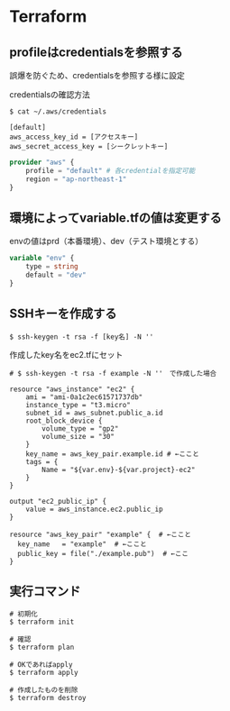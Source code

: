 # Terraform

## profileはcredentialsを参照する
誤爆を防ぐため、credentialsを参照する様に設定

credentialsの確認方法

```
$ cat ~/.aws/credentials

[default]
aws_access_key_id = [アクセスキー]
aws_secret_access_key = [シークレットキー]
```

```:terraform.tf
provider "aws" {
    profile = "default" # 各credentialを指定可能
    region = "ap-northeast-1"
}
```

## 環境によってvariable.tfの値は変更する
envの値はprd（本番環境）、dev（テスト環境とする）

```:variable.tf
variable "env" {
    type = string
    default = "dev" 
}
```

## SSHキーを作成する

```
$ ssh-keygen -t rsa -f [key名] -N ''
```

作成したkey名をec2.tfにセット

```
# $ ssh-keygen -t rsa -f example -N ''　で作成した場合

resource "aws_instance" "ec2" {
    ami = "ami-0a1c2ec61571737db"
    instance_type = "t3.micro"
    subnet_id = aws_subnet.public_a.id
    root_block_device {
        volume_type = "gp2"
        volume_size = "30"
    }
    key_name = aws_key_pair.example.id # ←ここと
    tags = {
        Name = "${var.env}-${var.project}-ec2"
    }
}

output "ec2_public_ip" {
    value = aws_instance.ec2.public_ip
}

resource "aws_key_pair" "example" {  # ←ここと
  key_name   = "example"  # ←ここと
  public_key = file("./example.pub")  # ←ここ
}

```

## 実行コマンド

```
# 初期化
$ terraform init

# 確認
$ terraform plan

# OKであればapply
$ terraform apply

# 作成したものを削除
$ terraform destroy
```
